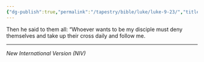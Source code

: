 ```yaml
---
{"dg-publish":true,"permalink":"/tapestry/bible/luke/luke-9-23/","title":"Luke 9:23","hide":true,"tags":["bible-verse","bible-verse"],"dgHomeLink":true,"dgShowLocalGraph":true,"dgEnableSearch":true}
---
```



Then he said to them all: “Whoever wants to be my disciple must deny themselves and take up their cross daily and follow me.

---
*New International Version (NIV)*